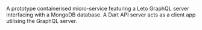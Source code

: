 A prototype containerised micro-service featuring a Leto GraphQL server interfacing with a MongoDB database. A Dart API server acts as a client app utilising the GraphQL server.
